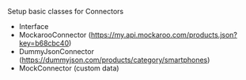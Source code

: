 Setup basic classes for Connectors
- Interface
- MockarooConnector (https://my.api.mockaroo.com/products.json?key=b68cbc40)
- DummyJsonConnector (https://dummyjson.com/products/category/smartphones)
- MockConnector (custom data)